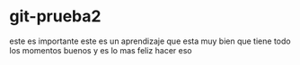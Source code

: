 # git-prueba2
este es importante
este es un aprendizaje que esta  muy bien
que tiene todo los momentos buenos
y es lo mas feliz hacer eso
